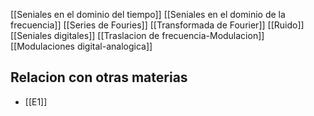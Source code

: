 [[Seniales en el dominio del tiempo]]
[[Seniales en el dominio de la frecuencia]]
[[Series de Fouries]]
[[Transformada de Fourier]]
[[Ruido]]
[[Seniales digitales]]
[[Traslacion de frecuencia-Modulacion]]
[[Modulaciones digital-analogica]]



## Relacion con otras materias
- [[E1]]
